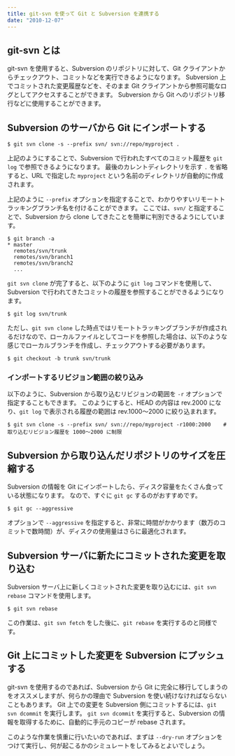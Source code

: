 ```yaml
---
title: git-svn を使って Git と Subversion を連携する
date: "2010-12-07"
---
```


git-svn とは
----

git-svn を使用すると、Subversion のリポジトリに対して、Git クライアントからチェックアウト、コミットなどを実行できるようになります。
Subversion 上でコミットされた変更履歴などを、そのまま Git クライアントから参照可能なログとしてアクセスすることができます。
Subversion から Git へのリポジトリ移行などに使用することができます。


Subversion のサーバから Git にインポートする
----

~~~
$ git svn clone -s --prefix svn/ svn://repo/myproject .
~~~

上記のようにすることで、Subversion で行われたすべてのコミット履歴を `git log` で参照できるようになります。
最後のカレントディレクトリを示す `.` を省略すると、URL で指定した `myproject` という名前のディレクトリが自動的に作成されます。

上記のように `--prefix` オプションを指定することで、わかりやすいリモートトラッキングブランチ名を付けることができます。
ここでは、`svn/` と指定することで、Subversion から clone してきたことを簡単に判別できるようにしています。

~~~
$ git branch -a
* master
  remotes/svn/trunk
  remotes/svn/branch1
  remotes/svn/branch2
  ...
~~~

`git svn clone` が完了すると、以下のように `git log` コマンドを使用して、Subversion で行われてきたコミットの履歴を参照することができるようになります。

~~~
$ git log svn/trunk
~~~

ただし、`git svn clone` した時点ではリモートトラッキングブランチが作成されるだけなので、ローカルファイルとしてコードを参照した場合は、以下のような感じでローカルブランチを作成し、チェックアウトする必要があります。

~~~
$ git checkout -b trunk svn/trunk
~~~


### インポートするリビジョン範囲の絞り込み

以下のように、Subversion から取り込むリビジョンの範囲を `-r` オプションで指定することもできます。
このようにすると、HEAD の内容は rev.2000 になり、`git log` で表示される履歴の範囲は rev.1000～2000 に絞り込まれます。

~~~
$ git svn clone -s --prefix svn/ svn://repo/myproject -r1000:2000    # 取り込むリビジョン履歴を 1000～2000 に制限
~~~


Subversion から取り込んだリポジトリのサイズを圧縮する
----

Subversion の情報を Git にインポートしたら、ディスク容量をたくさん食っている状態になります。
なので、すぐに `git gc` するのがおすすめです。

~~~
$ git gc --aggressive
~~~

オプションで `--aggressive` を指定すると、非常に時間がかかります（数万のコミットで数時間）が、ディスクの使用量はさらに最適化されます。


Subversion サーバに新たにコミットされた変更を取り込む
----

Subversion サーバ上に新しくコミットされた変更を取り込むには、`git svn rebase` コマンドを使用します。

~~~
$ git svn rebase
~~~

この作業は、`git svn fetch` をした後に、`git rebase` を実行するのと同様です。


Git 上にコミットした変更を Subversion にプッシュする
----

git-svn を使用するのであれば、Subversion から Git に完全に移行してしまうのをオススメしますが、何らかの理由で Subversion を使い続けなければならないこともあります。
Git 上での変更を Subversion 側にコミットするには、`git svn dcommit` を実行します。
`git svn dcommit` を実行すると、Subversion の情報を取得するために、自動的に手元のコピーが rebase されます。

このような作業を慎重に行いたいのであれば、まずは `--dry-run` オプションをつけて実行し、何が起こるかのシミュレートをしてみるとよいでしょう。

